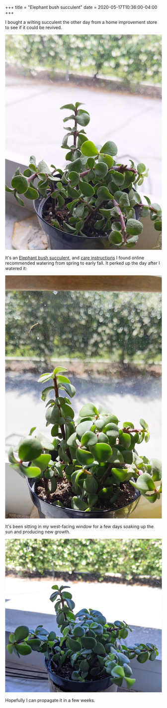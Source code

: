 +++
title = "Elephant bush succulent"
date = 2020-05-17T10:36:00-04:00
+++

I bought a wilting succulent the other day from a home improvement store to see if it could be revived.

![Withered succulent before watering](before.jpg)

It's an [Elephant bush succulent](https://en.wikipedia.org/wiki/Portulacaria_afra), and [care instructions](https://www.gardeningknowhow.com/ornamental/cacti-succulents/portulacaria/growing-elephant-bush.htm) I found online recommended watering from spring to early fall. It perked up the day after I watered it:

![Succulent coming back to life after watering](after.jpg)

It's been sitting in my west-facing window for a few days soaking up the sun and producing new growth.

![Succulent a few days after watering, showing new growth](after_a_week.jpg)

Hopefully I can propagate it in a few weeks.
